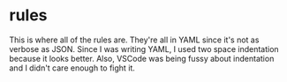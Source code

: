 # rules

This is where all of the rules are.
They're all in YAML since it's not as verbose as JSON.
Since I was writing YAML, I used two space indentation because it looks better.
Also, VSCode was being fussy about indentation and I didn't care enough to fight
it.
